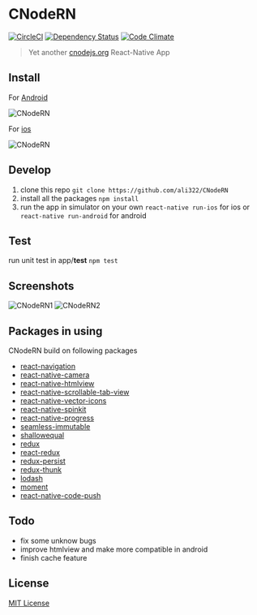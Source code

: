 # CNodeRN
[![CircleCI](https://circleci.com/gh/ali322/CNodeRN.svg?style=svg)](https://circleci.com/gh/ali322/CNodeRN)
[![Dependency Status](https://gemnasium.com/badges/github.com/ali322/CNodeRN.svg)](https://gemnasium.com/github.com/ali322/CNodeRN)
[![Code Climate](https://codeclimate.com/github/ali322/CNodeRN/badges/gpa.svg)](https://codeclimate.com/github/ali322/CNodeRN)

> Yet another [cnodejs.org](http://cnodejs.org) React-Native App

## Install
For [Android](https://www.pgyer.com/Q98i) 

![CNodeRN](https://o1wjx1evz.qnssl.com/app/qrcode/Q98i) 

For [ios](https://www.pgyer.com/GhwY)

![CNodeRN](https://o1wjx1evz.qnssl.com/app/qrcode/GhwY)

## Develop
1. clone this repo
`git clone https://github.com/ali322/CNodeRN`
2. install all the packages
`npm install`
3. run the app in simulator on your own
`react-native run-ios` for ios or `react-native run-android` for android

## Test
run unit test in app/__test__
`npm test`

## Screenshots
![CNodeRN1](http://o8r2yg8t6.bkt.clouddn.com/2016-06-14-cnode1.gif)
![CNodeRN2](http://o8r2yg8t6.bkt.clouddn.com/2016-06-14-cnode2.gif)

## Packages in using
CNodeRN build on following packages

* [react-navigation](https://github.com/react-community/react-navigation)
* [react-native-camera](https://github.com/lwansbrough/react-native-camera)
* [react-native-htmlview](https://github.com/jsdf/react-native-htmlview)
* [react-native-scrollable-tab-view](https://github.com/brentvatne/react-native-scrollable-tab-view)
* [react-native-vector-icons](https://github.com/oblador/react-native-vector-icons)
* [react-native-spinkit](https://github.com/maxs15/react-native-spinkit)
* [react-native-progress](https://github.com/oblador/react-native-progress)
* [seamless-immutable](https://github.com/rtfeldman/seamless-immutable)
* [shallowequal](https://github.com/dashed/shallowequal)
* [redux](https://github.com/reactjs/redux)
* [react-redux](https://github.com/reactjs/react-redux)
* [redux-persist](https://github.com/rt2zz/redux-persist)
* [redux-thunk](https://github.com/gaearon/redux-thunk)
* [lodash](https://github.com/lodash/lodash)
* [moment](https://github.com/moment/moment)
* [react-native-code-push](https://github.com/Microsoft/react-native-code-push)

## Todo

- fix some unknow bugs
- improve htmlview and make more compatible in android
- finish cache feature

## License

[MIT License](http://en.wikipedia.org/wiki/MIT_License)